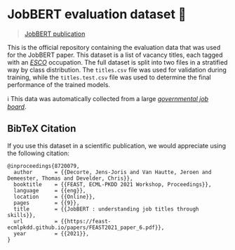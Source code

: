 # JobBERT evaluation dataset :floppy_disk:

> [JobBERT publication](https://arxiv.org/abs/2109.09605)

This is the official repository containing the evaluation data that was used for the JobBERT paper. This dataset is a list of vacancy titles, each tagged with an <cite>[ESCO][1]</cite> occupation. The full dataset is split into two files in a stratified way by class distribution. The `titles.csv` file was used for validation during training, while the `titles.test.csv` file was used to determine the final performance of the trained models. 

:information_source: This data was automatically collected from a large <cite>[governmental job board][2]</cite>.

[1]: https://ec.europa.eu/esco/portal/occupation
[2]: https://www.myfuturejobs.gov.my/

## BibTeX Citation

If you use this dataset in a scientific publication, we would appreciate using the following citation:

```
@inproceedings{8720079,
  author       = {{Decorte, Jens-Joris and Van Hautte, Jeroen and Demeester, Thomas and Develder, Chris}},
  booktitle    = {{FEAST, ECML-PKDD 2021 Workshop, Proceedings}},
  language     = {{eng}},
  location     = {{Online}},
  pages        = {{9}},
  title        = {{JobBERT : understanding job titles through skills}},
  url          = {{https://feast-ecmlpkdd.github.io/papers/FEAST2021_paper_6.pdf}},
  year         = {{2021}},
}
```
